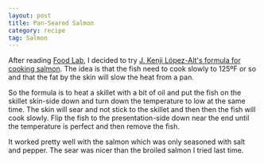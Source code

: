 ```yaml
---
layout: post
title: Pan-Seared Salmon
category: recipe
tag: Salmon
---
```

After reading [Food Lab](http://www.kenjilopezalt.com/), I decided to try [J. Kenji López-Alt's formula for cooking salmon](/recipes/Ultra-Crisp-Skinned-Pan-Roasted-Fish-Fillets.html). The idea is that the fish need to cook slowly to 125ºF or so and that the fat by the skin will slow the heat from a pan.

So the formula is to heat a skillet with a bit of oil and put the fish on the skillet skin-side down and turn down the temperature to low at the same time. The skin will sear and not stick to the skillet and then then the fish will cook slowly. Flip the fish to the presentation-side down near the end until the temperature is perfect and then remove the fish.

It worked pretty well with the salmon which was only seasoned with salt and pepper. The sear was nicer than the broiled salmon I tried last time.